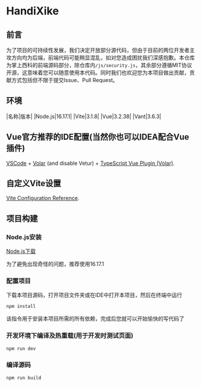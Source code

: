 # HandiXike
## 前言
为了项目的可持续性发展，我们决定开放部分源代码，但由于目前的两位开发者主攻方向均为后端，前端代码可能稍显混乱，如对您造成困扰我们深感抱歉。本仓库为掌上西科的前端源码部分，除仓库内`/js/security.js`，其余部分遵循MIT协议开源，这意味着您可以随意使用本代码。同时我们也欢迎您为本项目做出贡献，贡献方式包括但不限于提交Issue、Pull Request。

## 环境
|名称|版本|
|Node.js|16.17.1|
|Vite|3.1.8|
|Vue|3.2.38|
|Vant|3.6.3|

## Vue官方推荐的IDE配置(当然你也可以IDEA配合Vue插件)

[VSCode](https://code.visualstudio.com/) + [Volar](https://marketplace.visualstudio.com/items?itemName=Vue.volar) (and disable Vetur) + [TypeScript Vue Plugin (Volar)](https://marketplace.visualstudio.com/items?itemName=Vue.vscode-typescript-vue-plugin).

## 自定义Vite设置

[Vite Configuration Reference](https://vitejs.dev/config/).

## 项目构建
### Node.js安装
[Node.js下载](https://nodejs.org/en/download/releases/)

为了避免出现奇怪的问题，推荐使用16.17.1

### 配置项目
下载本项目源码，打开项目文件夹或在IDE中打开本项目，然后在终端中运行
```sh
npm install
```
该指令用于安装本项目所需的所有依赖，完成后您就可以开始愉快的写代码了

### 开发环境下编译及热重载(用于开发时测试页面)
```sh
npm run dev
```

### 编译源码
```sh
npm run build
```
